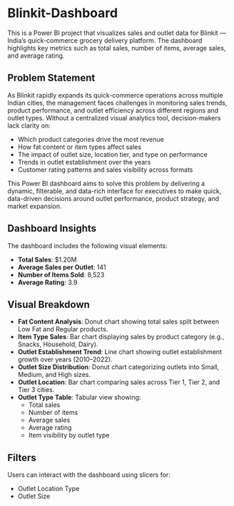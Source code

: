 # Blinkit-Dashboard

This is a Power BI project that visualizes sales and outlet data for Blinkit — India’s quick-commerce grocery delivery platform. The dashboard highlights key metrics such as total sales, number of items, average sales, and average rating.

## Problem Statement
As Blinkit rapidly expands its quick-commerce operations across multiple Indian cities, the management faces challenges in monitoring sales trends, product performance, and outlet efficiency across different regions and outlet types. Without a centralized visual analytics tool, decision-makers lack clarity on:

- Which product categories drive the most revenue
- How fat content or item types affect sales
- The impact of outlet size, location tier, and type on performance
- Trends in outlet establishment over the years
- Customer rating patterns and sales visibility across formats

This Power BI dashboard aims to solve this problem by delivering a dynamic, filterable, and data-rich interface for executives to make quick, data-driven decisions around outlet performance, product strategy, and market expansion.

## Dashboard Insights

The dashboard includes the following visual elements:

- **Total Sales**: $1.20M
- **Average Sales per Outlet**: 141
- **Number of Items Sold**: 8,523
- **Average Rating**: 3.9


## Visual Breakdown

- **Fat Content Analysis**: Donut chart showing total sales split between Low Fat and Regular products.
- **Item Type Sales**: Bar chart displaying sales by product category (e.g., Snacks, Household, Dairy).
- **Outlet Establishment Trend**: Line chart showing outlet establishment growth over years (2010–2022).
- **Outlet Size Distribution**: Donut chart categorizing outlets into Small, Medium, and High sizes.
- **Outlet Location**: Bar chart comparing sales across Tier 1, Tier 2, and Tier 3 cities.
- **Outlet Type Table**: Tabular view showing:
  - Total sales
  - Number of items
  - Average sales
  - Average rating
  - Item visibility by outlet type


## Filters

Users can interact with the dashboard using slicers for:
- Outlet Location Type
- Outlet Size 
